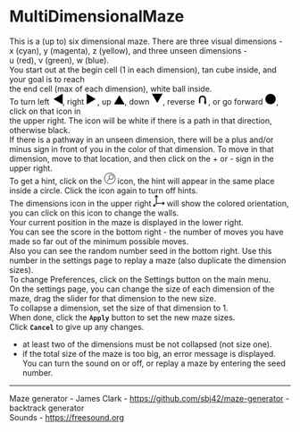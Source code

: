 # MultiDimensionalMaze
This is a (up to) six dimensional maze. There are three visual dimensions -  
x (cyan), y (magenta), z (yellow), and three unseen dimensions -  
u (red), v (green), w (blue).  
You start out at the begin cell (1 in each dimension), tan cube inside, and your goal is to reach  
the end cell (max of each dimension), white ball inside.  
To turn left <img src="icons/left_no.svg" width="20" height="20">, right <img src="icons/right_no.svg" width="20" height="20">, up <img src="icons/up_no.svg" width="20" height="20">, down <img src="icons/down_no.svg" width="20" height="20">, reverse <img src="icons/reverse_no.svg" width="20" height="20">, or go forward <img src="icons/forward_no.svg" width="20" height="20">, click on that icon in  
the upper right. The icon will be white if there is a path in that direction,  
otherwise black.  
If there is a pathway in an unseen dimension, there will be a plus and/or  
minus sign in front of you in the color of that dimension. To move in that  
dimension, move to that location, and then click on the + or - sign in the upper right.  
To get a hint, click on the <img src="icons/hint_blank_neg.svg" width="20" height="20"> icon, the hint will appear in the same place inside a circle. Click the icon again to turn off hints.  
The dimensions icon in the upper right <img src="icons/dimensions_neg.svg" width="20" height="20"> will show the colored orientation, you can click on this icon to change the walls.  
Your current position in the maze is displayed in the lower right.  
You can see the score in the bottom right - the number of moves you have made so far out of the minimum possible moves.  
Also you can see the random number seed in the bottom right. Use this number in the settings page to replay a maze (also duplicate the dimension sizes).  
To change Preferences, click on the Settings button on the main menu.  
On the settings page, you can change the size of each dimension of the maze, drag the slider for that dimension to the new size.  
To collapse a dimension, set the size of that dimension to 1.  
When done, click the **`Apply`** button to set the new maze sizes.  
Click **`Cancel`** to give up any changes.  
- at least two of the dimensions must be not collapsed (not size one).  
- if the total size of the maze is too big, an error message is displayed.  
You can turn the sound on or off, or replay a maze by entering the seed number.  
---  
Maze generator - James Clark - https://github.com/sbj42/maze-generator - backtrack generator  
Sounds - https://freesound.org  
